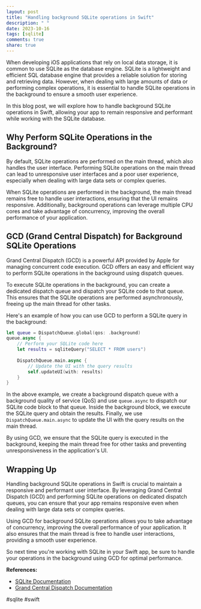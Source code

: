 ```yaml
---
layout: post
title: "Handling background SQLite operations in Swift"
description: " "
date: 2023-10-16
tags: [sqlite]
comments: true
share: true
---
```


When developing iOS applications that rely on local data storage, it is common to use SQLite as the database engine. SQLite is a lightweight and efficient SQL database engine that provides a reliable solution for storing and retrieving data. However, when dealing with large amounts of data or performing complex operations, it is essential to handle SQLite operations in the background to ensure a smooth user experience.

In this blog post, we will explore how to handle background SQLite operations in Swift, allowing your app to remain responsive and performant while working with the SQLite database.

## Why Perform SQLite Operations in the Background?

By default, SQLite operations are performed on the main thread, which also handles the user interface. Performing SQLite operations on the main thread can lead to unresponsive user interfaces and a poor user experience, especially when dealing with large data sets or complex queries.

When SQLite operations are performed in the background, the main thread remains free to handle user interactions, ensuring that the UI remains responsive. Additionally, background operations can leverage multiple CPU cores and take advantage of concurrency, improving the overall performance of your application.

## GCD (Grand Central Dispatch) for Background SQLite Operations

Grand Central Dispatch (GCD) is a powerful API provided by Apple for managing concurrent code execution. GCD offers an easy and efficient way to perform SQLite operations in the background using dispatch queues.

To execute SQLite operations in the background, you can create a dedicated dispatch queue and dispatch your SQLite code to that queue. This ensures that the SQLite operations are performed asynchronously, freeing up the main thread for other tasks.

Here's an example of how you can use GCD to perform a SQLite query in the background:

```Swift
let queue = DispatchQueue.global(qos: .background)
queue.async {
    // Perform your SQLite code here
    let results = sqliteQuery("SELECT * FROM users")
    
    DispatchQueue.main.async {
        // Update the UI with the query results
        self.updateUI(with: results)
    }
}
```

In the above example, we create a background dispatch queue with a background quality of service (QoS) and use `queue.async` to dispatch our SQLite code block to that queue. Inside the background block, we execute the SQLite query and obtain the results. Finally, we use `DispatchQueue.main.async` to update the UI with the query results on the main thread.

By using GCD, we ensure that the SQLite query is executed in the background, keeping the main thread free for other tasks and preventing unresponsiveness in the application's UI.

## Wrapping Up

Handling background SQLite operations in Swift is crucial to maintain a responsive and performant user interface. By leveraging Grand Central Dispatch (GCD) and performing SQLite operations on dedicated dispatch queues, you can ensure that your app remains responsive even when dealing with large data sets or complex queries.

Using GCD for background SQLite operations allows you to take advantage of concurrency, improving the overall performance of your application. It also ensures that the main thread is free to handle user interactions, providing a smooth user experience.

So next time you're working with SQLite in your Swift app, be sure to handle your operations in the background using GCD for optimal performance.

**References:**

- [SQLite Documentation](https://sqlite.org/docs.html)
- [Grand Central Dispatch Documentation](https://developer.apple.com/documentation/dispatch)

#sqlite #swift